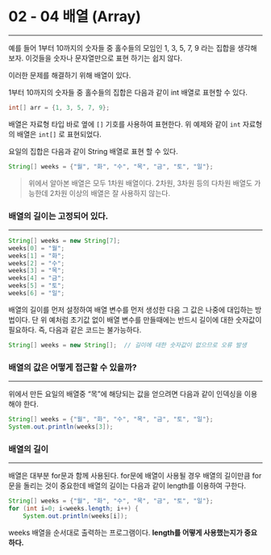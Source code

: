 # 02 - 04 배열 (Array)

------

예를 들어 1부터 10까지의 숫자들 중 홀수들의 모임인 1, 3, 5, 7, 9 라는 집합을 생각해 보자. 이것들을 숫자나 문자열만으로 표현 하기는 쉽지 않다.

이러한 문제를 해결하기 위해 배열이 있다.

1부터 10까지의 숫자들 중 홀수들의 집합은 다음과 같이 int 배열로 표현할 수 있다.

```java
int[] arr = {1, 3, 5, 7, 9};
```

배열은 자료형 타입 바로 옆에 `[]` 기호를 사용하여 표현한다. 위 예제와 같이 `int` 자료형의 배열은 `int[]` 로 표현되었다.

요일의 집합은 다음과 같이 String 배열로 표현 할 수 있다.

```java
String[] weeks = {"월", "화", "수", "목", "금", "토", "일"};
```

> 위에서 알아본 배열은 모두 1차원 배열이다. 2차원, 3차원 등의 다차원 배열도 가능한데 2차원 이상의 배열은 잘 사용하지 않는다.

### 배열의 길이는 고정되어 있다.

------

```java
String[] weeks = new String[7];
weeks[0] = "월";
weeks[1] = "화";
weeks[2] = "수";
weeks[3] = "목";
weeks[4] = "금";
weeks[5] = "토";
weeks[6] = "일";
```

배열의 길이를 먼저 설정하여 배열 변수를 먼저 생성한 다음 그 값은 나중에 대입하는 방법이다. 단 위 예처럼 초기값 없이 배열 변수를 만들때에는 반드시 길이에 대한 숫자값이 필요하다. 즉, 다음과 같은 코드는 불가능하다.

```java
String[] weeks = new String[];  // 길이에 대한 숫자값이 없으므로 오류 발생
```

### 배열의 값은 어떻게 접근할 수 있을까?

------

위에서 만든 요일의 배열중 “목”에 해당되는 값을 얻으려면 다음과 같이 인덱싱을 이용해야 한다.

```java
String[] weeks = {"월", "화", "수", "목", "금", "토", "일"};
System.out.println(weeks[3]);
```

### 배열의 길이

------

배열은 대부분 for문과 함께 사용된다. for문에 배열이 사용될 경우 배열의 길이만큼 for 문을 돌리는 것이 중요한데 배열의 길이는 다음과 같이 length를 이용하여 구한다.

```java
String[] weeks = {"월", "화", "수", "목", "금", "토", "일"};
for (int i=0; i<weeks.length; i++) {
    System.out.println(weeks[i]);
```

weeks 배열을 순서대로 출력하는 프로그램이다. **length를 어떻게 사용했는지가 중요하다.**